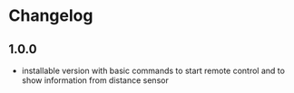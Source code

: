 # Changelog

## 1.0.0
- installable version with basic commands to start remote control and to show information from distance sensor
